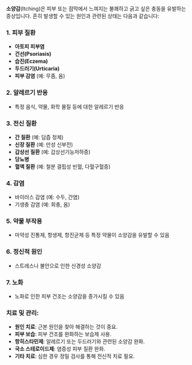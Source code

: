 **소양감**(Itching)은 피부 또는 점막에서 느껴지는 불쾌하고 긁고 싶은 충동을 유발하는 증상입니다. 흔히 발생할 수 있는 원인과 관련된 상태는 다음과 같습니다:

### 1. **피부 질환**

- **아토피 피부염**
- **건선(Psoriasis)**
- **습진(Eczema)**
- **두드러기(Urticaria)**
- **피부 감염** (예: 무좀, 옴)

### 2. **알레르기 반응**

- 특정 음식, 약물, 화학 물질 등에 대한 알레르기 반응

### 3. **전신 질환**

- **간 질환** (예: 담즙 정체)
- **신장 질환** (예: 만성 신부전)
- **갑상선 질환** (예: 갑상선기능저하증)
- **당뇨병**
- **혈액 질환** (예: 철분 결핍성 빈혈, 다혈구혈증)

### 4. **감염**

- 바이러스 감염 (예: 수두, 간염)
- 기생충 감염 (예: 회충, 옴)

### 5. **약물 부작용**

- 마약성 진통제, 항생제, 항진균제 등 특정 약물이 소양감을 유발할 수 있음

### 6. **정신적 원인**

- 스트레스나 불안으로 인한 신경성 소양감

### 7. **노화**

- 노화로 인한 피부 건조는 소양감을 증가시킬 수 있음

### 치료 및 관리:

- **원인 치료**: 근본 원인을 찾아 해결하는 것이 중요.
- **피부 보습**: 피부 건조를 완화하는 보습제 사용.
- **항히스타민제**: 알레르기 또는 두드러기와 관련된 소양감 완화.
- **국소 스테로이드제**: 염증성 피부 질환 완화.
- **기타 치료**: 심한 경우 정밀 검사를 통해 전신적 치료 필요.

